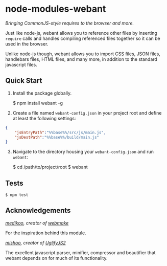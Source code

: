 # node-modules-webant

_Bringing CommonJS-style requires to the browser and more._

Just like node-js, webant allows you to reference other files by inserting `require` calls and handles compiling referenced files together so it can be used in the browser.

Unlike node-js though, webant allows you to import CSS files, JSON files, handlebars files, HTML files, and many more, in addition to the standard javascript files.

## Quick Start

1. Install the package globally.

    $ npm install webant -g
    
2. Create a file named `webant-config.json` in your project root and define at least the following settings:

````json
{
    "jsEntryPath":"%%base%%/src/js/main.js",
    "jsDestPath":"%%base%%/build/main.js"
}
````

3. Navigate to the directory housing your `webant-config.json` and run `webant`:

    $ cd /path/to/project/root
    $ webant

## Tests

    $ npm test
    
## Acknowledgements

*[medikoo](https://github.com/medikoo), creator of [webmake](https://github.com/medikoo/modules-webmake)*

For the inspiration behind this module.

*[mishoo](https://github.com/mishoo), creator of [UglifyJS2](https://github.com/mishoo/UglifyJS2)*

The excellent javascript parser, minifier, compressor and beautifier that webant depends on for much of its functionality.